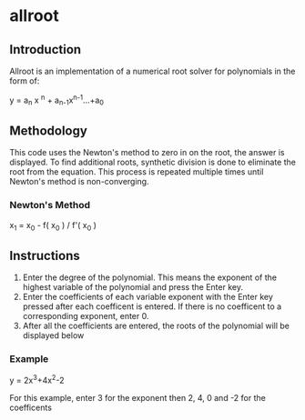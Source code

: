 # allroot

## Introduction
Allroot is an implementation of a numerical root solver for polynomials in the form of:

y = a<sub>n</sub> x <sup>n</sup> + a<sub>n-1</sub>x<sup>n-1</sup>...+a<sub>0
  
## Methodology
This code uses the Newton's method to zero in on the root, the answer is displayed. To find additional roots, synthetic division is done to eliminate the root from the equation. This process is repeated multiple times until Newton's method is non-converging.
  
### Newton's Method

x<sub>1</sub> = x<sub>0</sub> - f( x<sub>0</sub> ) / f'( x<sub>0</sub> )
  
## Instructions
1. Enter the degree of the polynomial. This means the exponent of the highest variable of the polynomial and press the Enter key.
2. Enter the coefficients of each variable exponent with the Enter key pressed after each coefficent is entered. If there is no coefficent to a corresponding exponent, enter 0.
3. After all the coefficients are entered, the roots of the polynomial will be displayed below
  
### Example
  y = 2x<sup>3</sup>+4x<sup>2</sup>-2
  
  For this example, enter 3 for the exponent then 2, 4, 0 and -2 for the coefficents
